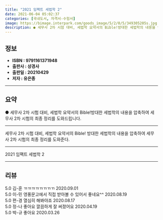 ```yaml
---
title: "2021 임팩트 세법학 2"
date: 2021-06-04 05:02:37
categories: [국내도서, 자격서-수험서]
image: https://bimage.interpark.com/goods_image/5/2/0/5/349305205s.jpg
description: ● 세무사 2차 시험 대비, 세법학 요약서의 Bible!방대한 세법학의 내용을 압축하여 세무사 2차 시험의 최종 정리를 도와드립니다.
---
```


## **정보**

- **ISBN : 9791161371948**
- **출판사 : 상경사**
- **출판일 : 20210429**
- **저자 : 유은종**

------



## **요약**

●  세무사 2차 시험 대비, 세법학 요약서의 Bible!방대한 세법학의 내용을 압축하여 세무사 2차 시험의 최종 정리를 도와드립니다.

------

세무사 2차 시험 대비, 세법학 요약서의 Bible! 방대한 세법학의 내용을 압축하여 세무사 2차 시험의 최종 정리를 도와준다.

------


2021 임팩트 세법학 2 

------


## **리뷰** 

5.0 김-훈 ㄲㄲㄲㄲㄲㄲㄲㄲ 2020.09.01 <br/>5.0 이-민 영풍문고에서 직접 받아볼 수 있어서 좋네요^^ 2020.08.19 <br/>5.0 편-경 열심히 해봐야죠 2020.08.17 <br/>5.0 정-나 좋아요 깔끔하게 잘 써졌어요  2020.04.19 <br/>5.0 박-규 좋아요 2020.03.26 <br/>